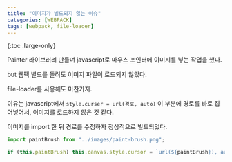 ```yaml
---
title: "이미지가 빌드되지 않는 이슈"
categories: [WEBPACK]
tags: [webpack, file-loader]
---
```


{:toc .large-only}

Painter 라이브러리 만들며 javascript로 마우스 포인터에 이미지를 넣는 작업을 했다.

but 웹팩 빌드를 돌려도 이미지 파일이 로드되지 않았다.

file-loader를 사용해도 마찬가지.

이유는 javascript에서 `style.curser = url(경로, auto)` 이 부분에 경로를 바로 집어넣어서, 이미지를 로드하지 않은 것 같다.

이미지를 import 한 뒤 경로를 수정하자 정상적으로 빌드되었다.

```js
import paintBrush from "../images/paint-brush.png";

if (this.paintBrush) this.canvas.style.cursor = `url(${paintBrush}), auto`;
```
